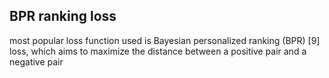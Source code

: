 
## BPR ranking loss
most popular loss function used is Bayesian personalized ranking (BPR) [9] loss, which aims to maximize the distance between a positive pair and a negative pair

